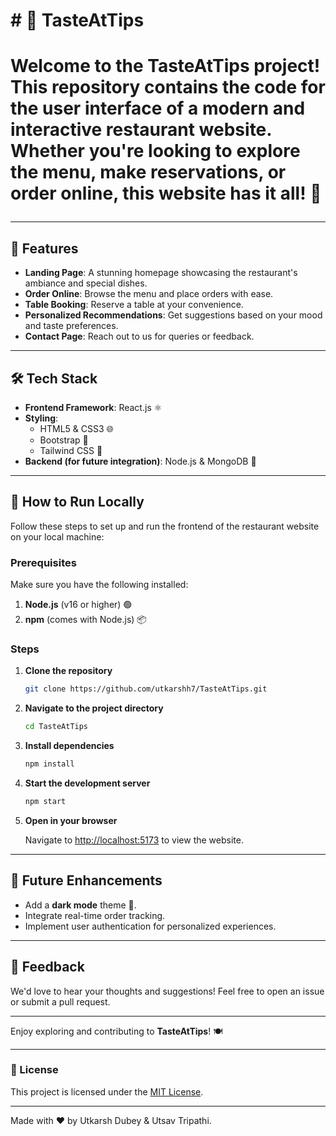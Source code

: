 <h1># 🍴 TasteAtTips <h1>

Welcome to the **TasteAtTips** project! This repository contains the code for the user interface of a modern and interactive restaurant website. Whether you're looking to explore the menu, make reservations, or order online, this website has it all! 🎉

---

## 🌟 Features

- **Landing Page**: A stunning homepage showcasing the restaurant's ambiance and special dishes.
- **Order Online**: Browse the menu and place orders with ease.
- **Table Booking**: Reserve a table at your convenience.
- **Personalized Recommendations**: Get suggestions based on your mood and taste preferences.
- **Contact Page**: Reach out to us for queries or feedback.

---

## 🛠️ Tech Stack

- **Frontend Framework**: React.js ⚛️
- **Styling**: 
  - HTML5 & CSS3 🌐
  - Bootstrap 💎
  - Tailwind CSS 🎨
- **Backend (for future integration)**: Node.js & MongoDB 🌿

---

## 🚀 How to Run Locally

Follow these steps to set up and run the frontend of the restaurant website on your local machine:

### Prerequisites

Make sure you have the following installed:

1. **Node.js** (v16 or higher) 🟢
2. **npm** (comes with Node.js) 📦

### Steps

1. **Clone the repository**

   ```bash
   git clone https://github.com/utkarshh7/TasteAtTips.git
   ```

2. **Navigate to the project directory**

   ```bash
   cd TasteAtTips
   ```

3. **Install dependencies**

   ```bash
   npm install
   ```

4. **Start the development server**

   ```bash
   npm start
   ```

5. **Open in your browser**

   Navigate to [http://localhost:5173](http://localhost:5173) to view the website.

---

## 🎯 Future Enhancements

- Add a **dark mode** theme 🌙.
- Integrate real-time order tracking.
- Implement user authentication for personalized experiences.

---

## 💬 Feedback

We'd love to hear your thoughts and suggestions! Feel free to open an issue or submit a pull request.

---

Enjoy exploring and contributing to **TasteAtTips**! 🍽️

---

### 📄 License

This project is licensed under the [MIT License](LICENSE).

---

Made with ❤️ by Utkarsh Dubey & Utsav Tripathi.

